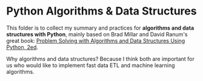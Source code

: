 # Python Algorithms & Data Structures

This folder is to collect my summary and practices for **algorithms and data structures with Python**, mainly based on Brad Millar and David Ranum's great book: [Problem Solving with Algorithms and Data Structures Using Python, 2ed](http://interactivepython.org/runestone/static/pythonds/index.html). 

Why algorithms and data structures? Because I think both are important for us who would like to implement fast data ETL and machine learning algorithms.

